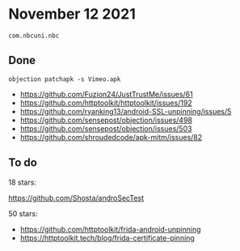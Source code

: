 # November 12 2021

~~~
com.nbcuni.nbc
~~~

## Done

~~~
objection patchapk -s Vimeo.apk
~~~

- https://github.com/Fuzion24/JustTrustMe/issues/61
- https://github.com/httptoolkit/httptoolkit/issues/192
- https://github.com/ryanking13/android-SSL-unpinning/issues/5
- https://github.com/sensepost/objection/issues/498
- https://github.com/sensepost/objection/issues/503
- https://github.com/shroudedcode/apk-mitm/issues/82

## To do

18 stars:

https://github.com/Shosta/androSecTest

50 stars:

- https://github.com/httptoolkit/frida-android-unpinning
- https://httptoolkit.tech/blog/frida-certificate-pinning
